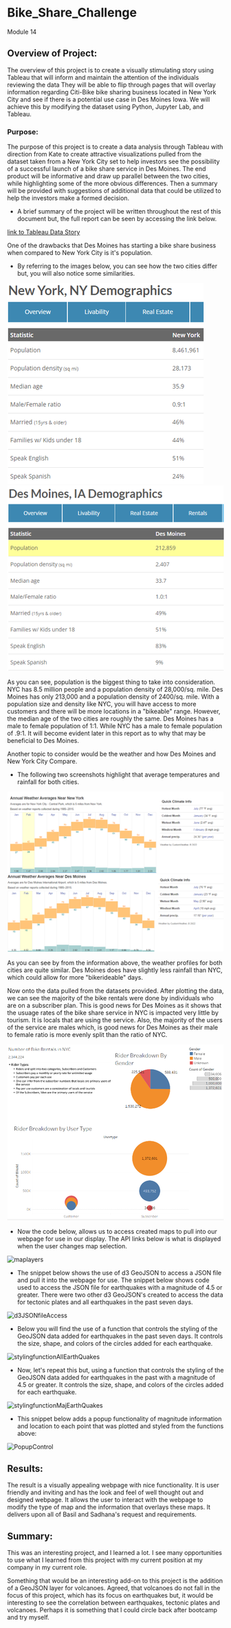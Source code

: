 # Bike_Share_Challenge
Module 14
## Overview of Project:

The overview of this project is to create a visually stimulating story using Tableau that will inform and maintain the attention of the individuals reviewing the data  They will be able to flip through pages that will overlay information regarding Citi-Bike bike sharing business located in New York City and see if there is a potential use case in Des Moines Iowa.  We will achieve this by modifying the dataset using Python, Jupyter Lab, and Tableau.

### Purpose:
The purpose of this project is to create a data analysis through Tableau with direction from Kate to create attractive visualizations pulled from the dataset taken from a New York City set to help investors see the possibility of a successful launch of a bike share service in Des Moines.  The end product will be informative and draw up parallel between the two cities, while highlighting some of the more obvious differences.  Then a summary will be provided with suggestions of additional data that could be utilized to help the investors make a formed decision.

* A brief summary of the project will be written throughout the rest of this document but, the full report can be seen by accessing the link below.

[link to Tableau Data Story](https://public.tableau.com/app/profile/chad.thompson/viz/BikeShareChallenge_16434053059240/RideShare?publish=yes)

One of the drawbacks that Des Moines has starting a bike share business when compared to New York City is it's population.

* By referring to the images below, you can see how the two cities differ but, you will also notice some similarities.

![NewYorkDem](Resources/NewYorkDem.png) 
![DesMoinesDemo](Resources/DesMoinesDemo.png)

As you can see, population is the biggest thing to take into consideration.  NYC has 8.5 million people and a population density of 28,000/sq. mile. Des Moines has only 213,000 and a population density of 2400/sq. mile.  With a population size and density like NYC, you will have access to more customers and there will be more locations in a "bikeable" range.  However, the median age of the two cities are roughly the same. Des Moines has a male to female population of 1:1.  While NYC has a male to female population of .9:1. It will become evident later in this report as to why that may be beneficial to Des Moines.

Another topic to consider would be the weather and how Des Moines and New York City Compare.

* The following two screenshots highlight that average temperatures and rainfall for both cities.

![NYC_Weather](Resources/NYC_Weather.png)
![DesMoinesWeather](Resources/DesMoinesWeather.png)

As you can see by from the information above, the weather profiles for both cities are quite similar.  Des Moines does have slightly less rainfall than NYC, which could allow for more "bikerideable" days.

Now onto the data pulled from the datasets provided.  After plotting the data, we can see the majority of the bike rentals were done by individuals who are on a subscriber plan.  This is good news for Des Moines as it shows that the usuage rates of the bike share service in NYC is impacted very little by tourism. It is locals that are using the service.  Also, the majority of the users of the service are males which, is good news for Des Moines as their male to female ratio is more evenly split than the ratio of NYC. 

![UserType](Resources/UserType.png)

* Now the code below, allows us to access created maps to pull into our webpage for use in our display.  The API links below is what is displayed when the user changes map selection.

![maplayers](Earthquake_Challenge/resources/maplayers.png)

* The snippet below shows the use of d3 GeoJSON to access a JSON file and pull it into the webpage for use.  The snippet below shows code used to access the JSON file for earthquakes with a magnitude of 4.5 or greater.  There were two other d3 GeoJSON's created to access the data for tectonic plates and all earthquakes in the past seven days.

![d3JSONfileAccess](Earthquake_Challenge/resources/d3JSONfileAccess.png)

* Below you will find the use of a function that controls the styling of the GeoJSON data added for earthquakes in the past seven days. It controls the size, shape, and colors of the circles added for each earthquake.

![stylingfunctionAllEarthQuakes](Earthquake_Challenge/resources/stylingfunctionAllEarthQuakes.png)

* Now, let's repeat this but, using a function that controls the styling of the GeoJSON data added for earthquakes in the past with a magnitude of 4.5 or greater. It controls the size, shape, and colors of the circles added for each earthquake.

![stylingfunctionMajEarthQuakes](Earthquake_Challenge/resources/stylingfunctionMajEarthQuakes.png)

* This snippet below adds a popup functionality of magnitude information and location to each point that was plotted and styled from the functions above:

![PopupControl](Earthquake_Challenge/resources/PopupControl.png)

## Results:

The result is a visually appealing webpage with nice functionality.  It is user friendly and inviting and has the look and feel of well thought out and designed webpage.  It allows the user to interact with the webpage to modify the type of map and the information that overlays these maps.  It delivers upon all of Basil and Sadhana's request and requirements.

## Summary:
This was an interesting project, and I learned a lot.  I see many opportunities to use what I learned from this project with my current position at my company in my current role.

Something that would be an interesting add-on to this project is the addition of a GeoJSON layer for volcanoes.  Agreed, that volcanoes do not fall in the focus of this project, which has its focus on earthquakes but, it would be interesting to see the correlation between earthquakes, tectonic plates and volcanoes.  Perhaps it is something that I could circle back after bootcamp and try myself.
